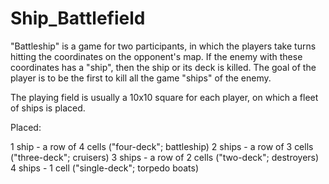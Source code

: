 # Ship_Battlefield 
"Battleship" is a game for two participants, in which the players take turns hitting the coordinates on the opponent's map.
If the enemy with these coordinates has a "ship", then the ship or its deck is killed.
The goal of the player is to be the first to kill all the game "ships" of the enemy.

The playing field is usually a 10x10 square for each player, on which a fleet of ships is placed.

Placed:

1 ship - a row of 4 cells ("four-deck"; battleship)
2 ships - a row of 3 cells ("three-deck"; cruisers)
3 ships - a row of 2 cells ("two-deck"; destroyers)
4 ships - 1 cell ("single-deck"; torpedo boats)
